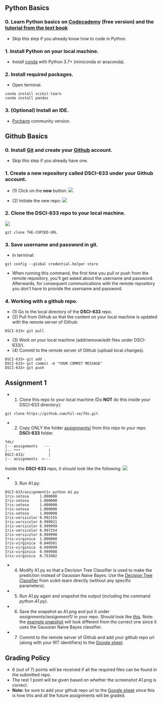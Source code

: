 ## Python Basics

### 0. Learn Python basics on [Codecademy](https://www.codecademy.com/learn/learn-python) (free version) and the [tutorial from the text book](http://www.cse.msu.edu/~ptan/dmbook/tutorials/tutorial1/tutorial1.html)
 - Skip this step if you already know how to code in Python.

### 1. Install Python on your local machine.

 - Install [conda](https://docs.conda.io/projects/conda/en/latest/user-guide/install/) with Python 3.7+ (miniconda or anaconda).
 
### 2. Install required packages.
 - Open terminal.
 ```
 conda install scikit-learn
 conda install pandas
 ```
 
### 3. (Optional) Install an IDE.
 - [Pycharm](https://www.jetbrains.com/pycharm/) community version.
 

## Github Basics

### 0. Install [Git](https://git-scm.com/downloads) and create your [Github](https://github.com/) account.
 - Skip this step if you already have one.

### 1. Create a new repository called **DSCI-633** under your Github account.
 - (1) Click on the **new** button:
 ![](https://github.com/hil-se/fse/blob/master/img/create_repo.png?raw=yes)
 
 - (2) Initiate the new repo:
 ![](https://github.com/hil-se/fse/blob/master/img/init_repo.png?raw=yes)

### 2. Clone the **DSCI-633** repo to your local machine.
 ![](https://github.com/hil-se/fse/blob/master/img/clone_repo.png?raw=yes)
 ```
 git clone THE-COPIED-URL
 ```

### 3. Save username and password in git.
 - In terminal:
 ```
 git config --global credential.helper store
 ```
 - When running this command, the first time you pull or push from the remote repository, you'll get asked about the username and password. Afterwards, for consequent communications with the remote repository you don't have to provide the username and password.

### 4. Working with a github repo.
 - (1) Go to the local directory of the **DSCI-633** repo.
 - (2) Pull from Github so that the content on your local machine is updated with the remote server of Github:
 ```
 DSCI-633> git pull
 ```
 - (3) Work on your local machine (add/remove/edit files under DSCI-633/).
 - (4) Commit to the remote server of Github (upload local changes).
 ```
 DSCI-633> git add .
 DSCI-633> git commit -m "YOUR COMMIT MESSAGE"
 DSCI-633> git push
 ```
 
 ## Assignment 1
 - 1. Clone this repo to your local machine (Do **NOT** do this inside your DSCI-633 directory):
 ```
 git clone https://github.com/hil-se/fds.git
 ```
 - 2. Copy ONLY the folder [assignments/](https://github.com/hil-se/fse/tree/master/assignments/) from this repo to your repo **DSCI-633** folder. 
 ```
 fds/
 |-- assignments   ---
 |-- ***             |
 DSCI-633/           |
 |-- assignments  <---
 ```
 Inside the **DSCI-633** repo, it should look like the following:
 ![](https://github.com/hil-se/fse/blob/master/img/download_A1.png?raw=yes)
 - 3. Run A1.py:
 ```
 DSCI-633/assignment1> python A1.py
 Iris-setosa     1.000000
 Iris-setosa     1.000000
 Iris-setosa     1.000000
 Iris-setosa     1.000000
 Iris-setosa     1.000000
 Iris-versicolor 0.992155
 Iris-versicolor 0.999921
 Iris-versicolor 0.999999
 Iris-versicolor 0.997254
 Iris-versicolor 0.999990
 Iris-virginica  1.000000
 Iris-virginica  0.840581
 Iris-virginica  0.999999
 Iris-virginica  0.999988
 Iris-virginica  0.753482
 ```
 - 4. Modify A1.py so that a Decision Tree Classifier is used to make the prediction instead of Gaussian Naive Bayes. Use the [Decision Tree Classifier](https://scikit-learn.org/stable/modules/tree.html#classification) from scikit-learn directly (without any specific parameters).
 - 5. Run A1.py again and snapshot the output (including the command *python A1.py*). 
 - 6. Save the snapshot as A1.png and put it under *assignments/assignment1/* in your repo. Should look like [this](https://github.com/azhe825/DSCI-633/tree/master/assignments/assignment1). Note: the [example snapshot](https://github.com/azhe825/DSCI-633/tree/master/assignments/assignment1/A1.png) will look different from the correct one since it uses the Gaussian Naive Bayes classifier.
 - 7. Commit to the remote server of Github and add your github repo url (along with your RIT identifiers) to the [Google sheet](https://docs.google.com/spreadsheets/d/1bl-qhYIAlT9cBOxcNEQP3vyrwQL2ejUSg4kb2XoUNxM/edit?usp=sharing).
 
 ## Grading Policy
 - 6 (out of 7) points will be received if all the required files can be found in the submitted repo.
 - The rest 1 point will be given based on whether the screenshot A1.png is correct.
 - **Note:** be sure to add your github repo url to the [Google sheet](https://docs.google.com/spreadsheets/d/1bl-qhYIAlT9cBOxcNEQP3vyrwQL2ejUSg4kb2XoUNxM/edit?usp=sharing) since this is how this and all the future assignments will be graded.
 
 
